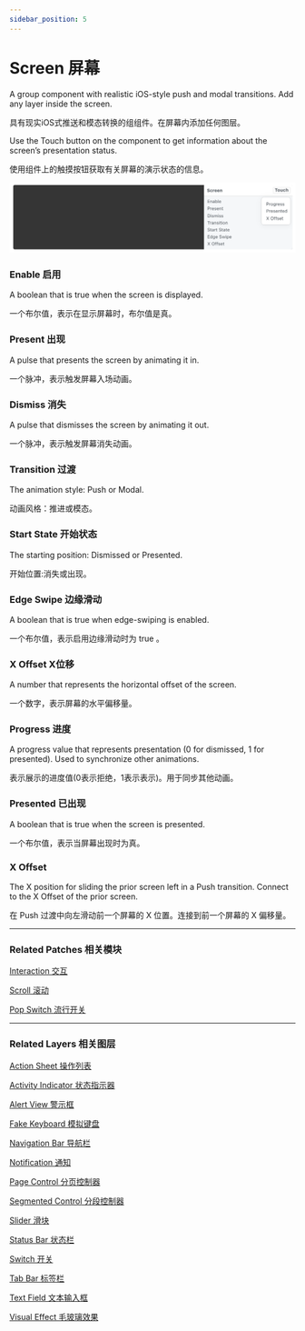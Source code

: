 ```yaml
---
sidebar_position: 5
---
```


# Screen 屏幕

A group component with realistic iOS-style push and modal transitions. Add any layer inside the screen.

具有现实iOS式推送和模态转换的组组件。在屏幕内添加任何图层。

Use the Touch button on the component to get information about the screen’s presentation status.

使用组件上的触摸按钮获取有关屏幕的演示状态的信息。

![Image](./../../../static/img/docs/iOS/screen.png)

### Enable 启用

A boolean that is true when the screen is displayed.

一个布尔值，表示在显示屏幕时，布尔值是真。

### Present 出现

A pulse that presents the screen by animating it in.

一个脉冲，表示触发屏幕入场动画。

### Dismiss 消失

A pulse that dismisses the screen by animating it out.

一个脉冲，表示触发屏幕消失动画。

### Transition 过渡

The animation style: Push or Modal.

动画风格：推进或模态。

### Start State 开始状态

The starting position: Dismissed or Presented.

开始位置:消失或出现。

### Edge Swipe 边缘滑动

A boolean that is true when edge-swiping is enabled.

一个布尔值，表示启用边缘滑动时为 true 。

### X Offset X位移

A number that represents the horizontal offset of the screen.

一个数字，表示屏幕的水平偏移量。

### Progress 进度

A progress value that represents presentation (0 for dismissed, 1 for presented). Used to synchronize other animations.

表示展示的进度值(0表示拒绝，1表示表示)。用于同步其他动画。

### Presented 已出现

A boolean that is true when the screen is presented.

一个布尔值，表示当屏幕出现时为真。

### X Offset

The X position for sliding the prior screen left in a Push transition. Connect to the X Offset of the prior screen.

在 Push 过渡中向左滑动前一个屏幕的 X 位置。连接到前一个屏幕的 X 偏移量。

------

### Related Patches 相关模块

[Interaction 交互](./../Interaction/Interaction.md)

[Scroll 滚动](./../Interaction/Scroll.md)

[Pop Switch 流行开关](./../Interaction/Pop%20Switch.md)

------

### Related Layers 相关图层

[Action Sheet 操作列表](./Action%20Sheet.md)

[Activity Indicator 状态指示器](./Activity%20Indicator.md)

[Alert View 警示框](./Alert%20View.md)

[Fake Keyboard 模拟键盘](./Fake%20Keyboard.md)

[Navigation Bar 导航栏](./Navigation%20Bar.md)

[Notification 通知](./Notification.md)

[Page Control 分页控制器](./Page%20Control.md)

[Segmented Control 分段控制器](./Segmented%20Control.md)

[Slider 滑块](./Slider.md)

[Status Bar 状态栏](./Status%20bar.md)

[Switch 开关](./Switch.md)

[Tab Bar 标签栏](./Tab%20Bar.md)

[Text Field 文本输入框](./Text%20Field.md)

[Visual Effect 毛玻璃效果](./Visual%20Effect.md)
